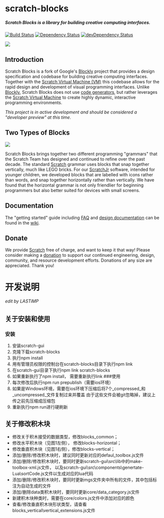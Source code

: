 # scratch-blocks
##### Scratch Blocks is a library for building creative computing interfaces.
[![Build Status](https://travis-ci.org/LLK/scratch-blocks.svg?branch=develop)](https://travis-ci.org/LLK/scratch-blocks)
[![Dependency Status](https://david-dm.org/LLK/scratch-blocks.svg)](https://david-dm.org/LLK/scratch-blocks)
[![devDependency Status](https://david-dm.org/LLK/scratch-blocks/dev-status.svg)](https://david-dm.org/LLK/scratch-blocks#info=devDependencies)

![](https://cloud.githubusercontent.com/assets/747641/15227351/c37c09da-1854-11e6-8dc7-9a298f2b1f01.jpg)

## Introduction
Scratch Blocks is a fork of Google's [Blockly](https://github.com/google/blockly) project that provides a design specification and codebase for building creative computing interfaces. Together with the [Scratch Virtual Machine (VM)](https://github.com/LLK/scratch-vm) this codebase allows for the rapid design and development of visual programming interfaces. Unlike [Blockly](https://github.com/google/blockly), Scratch Blocks does not use [code generators](https://developers.google.com/blockly/guides/configure/web/code-generators), but rather leverages the [Scratch Virtual Machine](https://github.com/LLK/scratch-vm) to create highly dynamic, interactive programming environments.

*This project is in active development and should be considered a "developer preview" at this time.*

## Two Types of Blocks
![](https://cloud.githubusercontent.com/assets/747641/15255731/dad4d028-190b-11e6-9c16-8df7445adc96.png)

Scratch Blocks brings together two different programming "grammars" that the Scratch Team has designed and continued to refine over the past decade. The standard [Scratch](https://scratch.mit.edu) grammar uses blocks that snap together vertically, much like LEGO bricks. For our [ScratchJr](https://scratchjr.org) software, intended for younger children, we developed blocks that are labelled with icons rather than words, and snap together horizontally rather than vertically. We have found that the horizontal grammar is not only friendlier for beginning programmers but also better suited for devices with small screens.

## Documentation
The "getting started" guide including [FAQ](https://scratch.mit.edu/developers#faq) and [design documentation](https://github.com/LLK/scratch-blocks/wiki/Design) can be found in the [wiki](https://github.com/LLK/scratch-blocks/wiki).

## Donate
We provide [Scratch](https://scratch.mit.edu) free of charge, and want to keep it that way! Please consider making a [donation](https://secure.donationpay.org/scratchfoundation/) to support our continued engineering, design, community, and resource development efforts. Donations of any size are appreciated. Thank you!

# 开发说明
###### edit by LASTiMP
## 关于安装和使用
### 安装
1. 安装scratch-gui
2. 克隆下载scratch-blocks
3. 执行npm install
4. 用有管理员权限的控制台在scratch-blocks目录下执行npm link
5. 在scratch-gui目录下执行npm link scratch-blocks
6. 如果重新执行了npm install， 需要重新执行link
###使用
1. 每次修改后执行npm run prepublish（需要ios环境）
2. 如果是Windows环境，需要在ios环境下压缩后将7个_compressed_和_uncompressed_文件复制过来并覆盖
由于这些文件会被git忽略掉，建议上传之前先压缩成压缩包
3. 重新执行npm run进行硬刷新
## 关于修改积木块
* 修改关于积木接受的数据类型，修改blocks_common；
* 修改水平积木块（见图1左侧）， 修改blocks-horizontal；
* 修改垂直积木块（见图1右侧），修改blocks-vertical；
* 添加/删除/修改积木块时，建议同时更新对应的defaul_toolbox.js文件
* 添加/删除/修改积木块时，要同时更新scratch-gui\src\lib中的make-toolbox-xml.js文件，
以及scratch-gui\src\components\genertate-Lua\sortCode.js文件以生成对应的lua代码
* 添加/删除/修改积木块时，要同时更新mgs文件夹中所有的文件，其中包括标注为自动生成的文件
* 添加/删除data类积木块时，要同时更新core/data_category.js文件
* 新建积木块种类时，需要在core/colors.js文件中添加对应的颜色
* 查看/修改垂直积木块形状类型，请查看blocks_vertical\vertical_extensions.js文件

